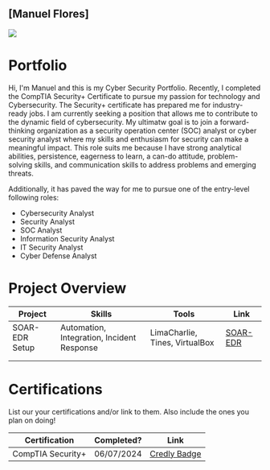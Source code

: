 ## [Manuel Flores] 

<a href="https://linkedin.com/in/manuelflores998"><img src="https://img.shields.io/badge/-LinkedIn-0072b1?&style=for-the-badge&logo=linkedin&logoColor=white" /></a>

# Portfolio

Hi, I'm Manuel and this is my Cyber Security Portfolio. Recently, I completed the CompTIA Security+ Certificate to pursue my passion for technology and Cybersecurity. The Security+ certificate has prepared me for industry-ready jobs. I am currently seeking a position that allows me to contribute to the dynamic field of cybersecurity. My ultimatw goal is to join a forward-thinking organization as a security operation center (SOC) analyst or cyber security analyst where my skills and enthusiasm for security can make a meaningful impact. This role suits me because I have strong analytical abilities, persistence, eagerness to learn, a can-do attitude, problem-solving skills, and communication skills to address problems and emerging threats.


Additionally, it has paved the way for me to pursue one of the entry-level following roles:

+ Cybersecurity Analyst 
+ Security Analyst
+ SOC Analyst
+ Information Security Analyst
+ IT Security Analyst
+ Cyber Defense Analyst


# Project Overview 
|     Project     |                 Skills                |     Tools       |      Link       |
| --------------- | ------------------------------------- | --------------- | --------------- |
| SOAR-EDR Setup | Automation, Integration, Incident Response  | LimaCharlie, Tines, VirtualBox|  <a href="https://github.com/MannyFlrs/SOAR-EDR-Setup/tree/main">SOAR-EDR</a>   |
|                 |                                       |                 |                 |
|                 |                                       |                 |                 |


# Certifications 
List our your certifications and/or link to them. Also include the ones you plan on doing!

|     Certification     |               Completed?               |     Link       |
| --------------------  | -------------------------------------- | ---------------| 
| CompTIA Security+     |                06/07/2024                |     [Credly Badge](https://www.credly.com/badges/a5827888-d7f0-425b-84bb-d2a846370ea1/public_url)        | 
